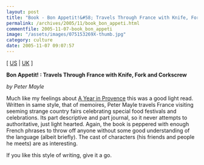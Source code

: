 ```yaml
---
layout: post
title: "Book - Bon Appetit!&#58; Travels Through France with Knife, Fork and Corkscrew"
permalink: /archives/2005/11/book_bon_appeti.html
commentfile: 2005-11-07-book_bon_appeti
image: "/assets/images/075153269X-thumb.jpg"
category: culture
date: 2005-11-07 09:07:57
---
```


\[ [US](http://www.amazon.com/exec/obidos/tg/detail/-/0375705619/qid=1131354683/sr=1-3/ref=sr_1_3/002-5853765-3622458?v=glance&s=books) | [UK](http://www.amazon.co.uk/exec/obidos/ASIN/075153269X/qid=1131354360/sr=8-1/ref=sr_8_xs_ap_i1_xgl/026-7137165-3530015) \]

**Bon Appetit! : Travels Through France with Knife, Fork and Corkscrew**

_by Peter Mayle_

Much like my feelings about [A Year in Provence](/archives/2005/10/books_a_year_in.html) this was a good light read. Written in same style, that of memoires, Peter Mayle travels France visiting seeming strange country fairs celebrating special food festivals and celebrations. Its part descriptive and part journal, so it never attempts to authoritative, just light hearted. Again, the book is peppered with enough French phrases to throw off anyone without some good understanding of the language (albeit briefly). The cast of characters (his friends and people he meets) are as interesting.

If you like this style of writing, give it a go.
